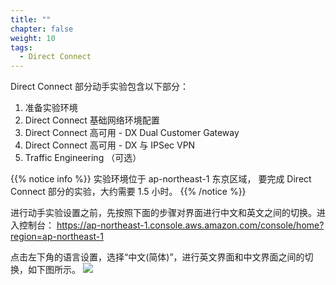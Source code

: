 ```yaml
---
title: ""
chapter: false
weight: 10
tags:
  - Direct Connect
---
```



Direct Connect 部分动手实验包含以下部分：

1. 准备实验环境
2. Direct Connect 基础网络环境配置
3. Direct Connect 高可用 - DX Dual Customer Gateway
4. Direct Connect 高可用 - DX 与 IPSec VPN
5. Traffic Engineering （可选）

{{% notice info %}}
实验环境位于 ap-northeast-1 东京区域， 要完成 Direct Connect 部分的实验，大约需要 1.5 小时。
{{% /notice  %}}

进行动手实验设置之前，先按照下面的步骤对界面进行中文和英文之间的切换。进入控制台：
https://ap-northeast-1.console.aws.amazon.com/console/home?region=ap-northeast-1

点击左下角的语言设置，选择“中文(简体)”，进行英文界面和中文界面之间的切换，如下图所示。
![](/images/beginner_switch_chinese_english.png)

